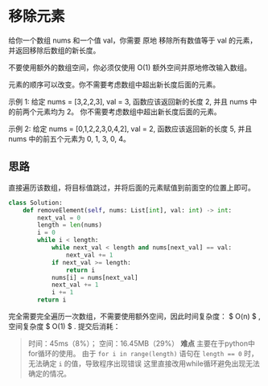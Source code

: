 # 移除元素

给你一个数组 nums 和一个值 val，你需要 原地 移除所有数值等于 val 的元素，并返回移除后数组的新长度。

不要使用额外的数组空间，你必须仅使用 O(1) 额外空间并原地修改输入数组。

元素的顺序可以改变。你不需要考虑数组中超出新长度后面的元素。

示例 1: 给定 nums = [3,2,2,3], val = 3, 函数应该返回新的长度 2, 并且 nums 中的前两个元素均为 2。 你不需要考虑数组中超出新长度后面的元素。

示例 2: 给定 nums = [0,1,2,2,3,0,4,2], val = 2, 函数应该返回新的长度 5, 并且 nums 中的前五个元素为 0, 1, 3, 0, 4。

## 思路

直接遍历该数组，将目标值跳过，并将后面的元素赋值到前面空的位置上即可。

```python
class Solution:
    def removeElement(self, nums: List[int], val: int) -> int:
        next_val = 0
        length = len(nums)
        i = 0
        while i < length:
            while next_val < length and nums[next_val] == val:
                next_val += 1
            if next_val >= length:
                return i
            nums[i] = nums[next_val]
            next_val += 1
            i += 1
        return i
```

完全需要完全遍历一次数组，不需要使用额外空间，因此时间复杂度： $ O(n) $ , 空间复杂度 $ O(1) $ .
提交后消耗：
>时间：45ms（8%）； 空间：16.45MB（29%）
**难点**
主要在于python中for循环的使用。
由于 ` for i in range(length) ` 语句在 ` length == 0 ` 时，无法确定 ` i ` 的值，导致程序出现错误
这里直接改用while循环避免出现无法确定的情况。